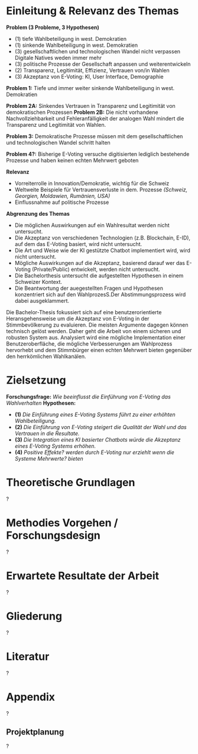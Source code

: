 # Einleitung & Relevanz des Themas
**Problem (3 Probleme, 3 Hypothesen)**
- (1) tiefe Wahlbeteiligung in west. Demokratien
- (1) sinkende Wahlbeteiligung in west. Demokratien
- (3) gesellschaftlichen und technologischen Wandel nicht verpassen
Digitale Natives weden immer mehr
- (3) politische Prozesse der Gesellschaft anpassen und weiterentwickeln
- (2) Transparenz, Legitimität, Effizienz, Vertrauen von/in Wahlen
- (3) Akzeptanz von E-Voting:
KI, User Interface, Demographie

**Problem 1:** Tiefe und immer weiter sinkende Wahlbeteiligung in west. Demokratien

**Problem 2A:** Sinkendes Vertrauen in Transparenz und Legitimität von demokratischen Prozessen
**Problem 2B:** Die nicht vorhandene Nachvollziehbarkeit und Fehleranfälligkeit der analogen Wahl mindert die Transparenz und Legitimität von Wahlen.

**Problem 3:** Demokratische Prozesse müssen mit dem gesellschaftlichen und technologischen Wandel schritt halten

**Problem 4?:** Bisherige E-Voting versuche digitisierten lediglich bestehende Prozesse und haben keinen echten Mehrwert geboten

**Relevanz**
- Vorreiterrolle in Innovation/Demokratie, wichtig für die Schweiz
- Weltweite Beispiele für Vertrauensverluste in dem. Prozesse *(Schweiz, Georgien, Moldawien, Rumänien, USA)*
- Einflussnahme auf politische Prozesse

**Abgrenzung des Themas**
- Die möglichen Auswirkungen auf ein Wahlresultat werden nicht untersucht. 
- Die Akzeptanz von verschiedenen Technologien (z.B. Blockchain, E-ID), auf dem das E-Voting basiert, wird nicht untersucht. 
- Die Art und Weise wie der KI gestützte Chatbot implementiert wird, wird nicht untersucht.
- Mögliche Auswirkungen auf die Akzeptanz, basierend darauf wer das E-Voting (Private/Public) entwickelt, werden nicht untersucht. 
- Die Bachelorthesis untersucht die aufgestellten Hypothesen in einem Schweizer Kontext.
- Die Beantwortung der auegestellten Fragen und Hypothesen konzentriert sich auf den WahlprozesS.Der Abstimmungsprozess wird dabei ausgeklammert. 

Die Bachelor-Thesis fokussiert sich auf eine benutzerorientierte Heransgehensweise um die Akzeptanz von E-Voting in der Stimmbevölkerung zu evaluieren. Die meisten Argumente dagegen können technisch gelöst werden. Daher geht die Arbeit von einem sicheren und robusten System aus. Analysiert wird eine mögliche Implementation einer Benutzeroberfläche, die mögliche Verbesserungen am Wahlprozess hervorhebt und dem Stimmbürger einen echten Mehrwert bieten gegenüber den herrkömlichen Wahlkanälen.

# Zielsetzung
**Forschungsfrage:** *Wie beeinflusst die Einführung von E-Voting das Wahlverhalten*
**Hypothesen:**
- **(1)** *Die Einführung eines E-Voting Systems führt zu einer erhöhten Wahlbeteiligung.*
- **(2)** *Die Einführung von E-Voting steigert die Qualität der Wahl und das Vertrauen in die Resultate.* 
- **(3)** *Die Integration eines KI basierter Chatbots würde die Akzeptanz eines E-Voting Systems erhöhen.*
- **(4)** *Positive Effekte? werden durch E-Voting nur erziehlt wenn die Systeme Mehrwerte? bieten*

# Theoretische Grundlagen
?

# Methodies Vorgehen / Forschungsdesign
?

# Erwartete Resultate der Arbeit
?

# Gliederung
?

# Literatur
?

# Appendix
?

## Projektplanung
?

